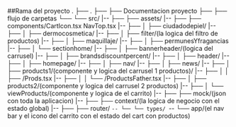 ##Rama del proyecto
.
├── .
├── ├── Documentacion proyecto
├── ├── flujo de carpetas
└── └── src/
|-- ├── ├── assets/
|-- ├── ├── components/CartIcon.tsx NavTop.tsx
|-- ├── │   ├── ciudadodepiel/
|-- ├── │   ├── dermocosmetica/
|-- ├── │   ├── filter/(la logica del filtro de productos)
|-- ├── │   ├── maquillaje/
|-- ├── │   ├── permunesYfragancias
|-- ├── │   └── sectionhome/
|-- ├── │       ├── bannerheader/(logica del carrusel)
|-- ├── │       ├── brandsdiscountpercent/
|-- ├── │       ├── header/
|-- ├── │       ├── homepage/
|-- ├── │       ├── nav/
|-- ├── │       ├── news/
|-- ├── │       ├── products1/(componente y logica del carrusel 1 productos)/
|-- ├── │       │   ├── /Prods.tsx
|-- ├── │       │   └── /ProductsFather.tsx
|-- ├── │       ├── products2/(componente y logica del carrusel 2 productos)
|-- ├── │       └── viewProducts/(componente y logica de el carrito)
|-- ├── ├── mock/(json con toda la aplicacion)
|-- ├── ├── context/(la logica de negocio con el estado global)
|-- ├── ├── router/
`-- └── └── types/
    `-- └── app/(el nav bar y el icono del carrito con el estado del cart con productos)
